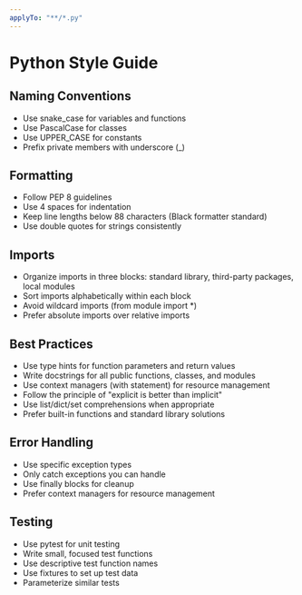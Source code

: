 ```yaml
---
applyTo: "**/*.py"
---
```

# Python Style Guide

## Naming Conventions
- Use snake_case for variables and functions
- Use PascalCase for classes
- Use UPPER_CASE for constants
- Prefix private members with underscore (_)

## Formatting
- Follow PEP 8 guidelines
- Use 4 spaces for indentation
- Keep line lengths below 88 characters (Black formatter standard)
- Use double quotes for strings consistently

## Imports
- Organize imports in three blocks: standard library, third-party packages, local modules
- Sort imports alphabetically within each block
- Avoid wildcard imports (from module import *)
- Prefer absolute imports over relative imports

## Best Practices
- Use type hints for function parameters and return values
- Write docstrings for all public functions, classes, and modules
- Use context managers (with statement) for resource management
- Follow the principle of "explicit is better than implicit"
- Use list/dict/set comprehensions when appropriate
- Prefer built-in functions and standard library solutions

## Error Handling
- Use specific exception types
- Only catch exceptions you can handle
- Use finally blocks for cleanup
- Prefer context managers for resource management

## Testing
- Use pytest for unit testing
- Write small, focused test functions
- Use descriptive test function names
- Use fixtures to set up test data
- Parameterize similar tests
